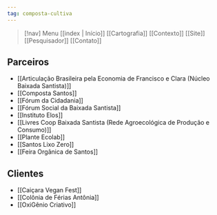 ```yaml
---
tag: composta-cultiva
---
```

> [!nav]  Menu
> [[index | Início]]  [[Cartografia]]  [[Contexto]]  [[Site]]  [[Pesquisador]]  [[Contato]]
## Parceiros

- [[Articulação Brasileira pela Economia de Francisco e Clara (Núcleo Baixada Santista)]]
- [[Composta Santos]]
- [[Fórum da Cidadania]]
- [[Fórum Social da Baixada Santista]]
- [[Instituto Elos]]
- [[Livres Coop Baixada Santista (Rede Agroecológica de Produção e Consumo)]]
- [[Plante Ecolab]]
- [[Santos Lixo Zero]]
- [[Feira Orgânica de Santos]]

## Clientes

- [[Caiçara Vegan Fest]]
- [[Colônia de Férias Antônia]]
- [[OxiGênio Criativo]]
